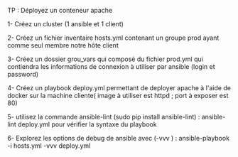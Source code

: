 TP : Déployez un conteneur apache 

1- Créez un cluster (1 ansible et 1 client)

2- Créez un fichier inventaire hosts.yml contenant un groupe prod ayant comme seul membre notre hôte client

3- Créez un dossier grou_vars qui composé du fichier prod.yml qui contiendra les informations de connexion à utiliser par ansible (login et password)

4- Créez un playbook deploy.yml permettant de deployer apache à l'aide de docker sur la machine cliente( image à utiliser est httpd ; port à exposer est 80)

5- utilisez la commande ansible-lint (sudo pip install ansible-lint) : ansible-lint deploy.yml pour vérifier la syntaxe du playbook

6- Explorez les options de debug de ansible avec (-vvv ) : ansible-playbook -i hosts.yml -vvv deploy.yml
